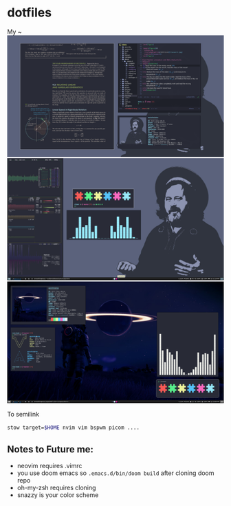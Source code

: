 # dotfiles

My ~
![Image 3](./img3.png)
![Image 2](./img2.png)
![Image 1](./img1.png)

To semilink

```sh
stow target=$HOME nvim vim bspwm picom ....
```

## Notes to Future me:

- neovim requires .vimrc
- you use doom emacs so `.emacs.d/bin/doom build` after cloning doom repo
- oh-my-zsh requires cloning
- snazzy is your color scheme

<!-- cpupower-gui -->
<!-- fswatch -->
<!-- notification-daemon -->
<!-- xodotools -->
<!-- jmtpfs -->
<!-- org-protocol-emacsclient -->
